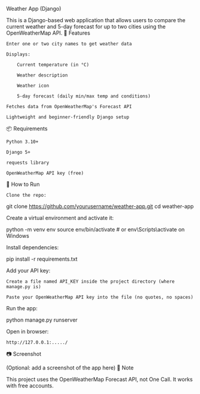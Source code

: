 Weather App (Django)

This is a Django-based web application that allows users to compare the current weather and 5-day forecast for up to two cities using the OpenWeatherMap API.
🔧 Features

    Enter one or two city names to get weather data

    Displays:

        Current temperature (in °C)

        Weather description

        Weather icon

        5-day forecast (daily min/max temp and conditions)

    Fetches data from OpenWeatherMap's Forecast API

    Lightweight and beginner-friendly Django setup

📦 Requirements

    Python 3.10+

    Django 5+

    requests library

    OpenWeatherMap API key (free)

🚀 How to Run

    Clone the repo:

git clone https://github.com/yourusername/weather-app.git
cd weather-app

Create a virtual environment and activate it:

python -m venv env
source env/bin/activate  # or env\Scripts\activate on Windows

Install dependencies:

pip install -r requirements.txt

Add your API key:

    Create a file named API_KEY inside the project directory (where manage.py is)

    Paste your OpenWeatherMap API key into the file (no quotes, no spaces)

Run the app:

python manage.py runserver

Open in browser:

    http://127.0.0.1:...../

📷 Screenshot

(Optional: add a screenshot of the app here)
🧠 Note

This project uses the OpenWeatherMap Forecast API, not One Call. It works with free accounts.
